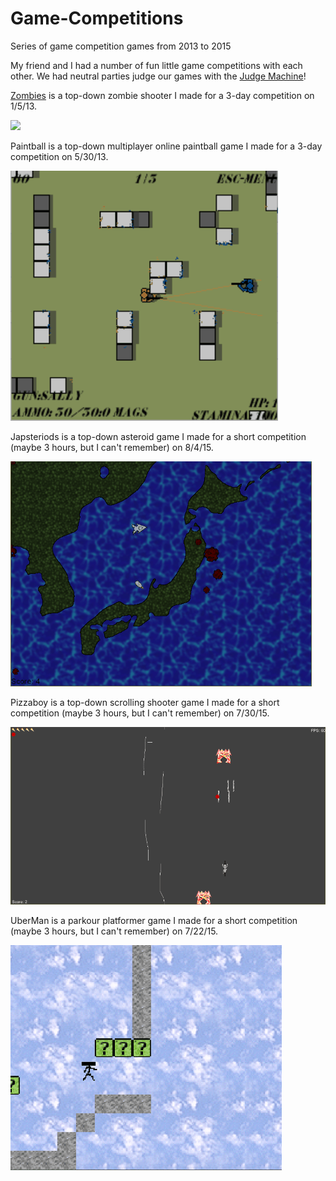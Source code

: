# Game-Competitions
Series of game competition games from 2013 to 2015

My friend and I had a number of fun little game competitions with each other. We had neutral parties judge our games with the [Judge Machine](https://github.com/tjcouch1/Judge-Machine)!

[Zombies](https://web.archive.org/web/20141016035603/http://sandbox.yoyogames.com/games/210966-the-zombies) is a top-down zombie shooter I made for a 3-day competition on 1/5/13.

![](https://github.com/tjcouch1/Game-Competitions/blob/master/zombie.gif)

Paintball is a top-down multiplayer online paintball game I made for a 3-day competition on 5/30/13.

![](https://github.com/tjcouch1/Game-Competitions/blob/master/paintball.gif)

Japsteriods is a top-down asteroid game I made for a short competition (maybe 3 hours, but I can't remember) on 8/4/15.

![](https://github.com/tjcouch1/Game-Competitions/blob/master/japsteroids.gif)

Pizzaboy is a top-down scrolling shooter game I made for a short competition (maybe 3 hours, but I can't remember) on 7/30/15.

![](https://github.com/tjcouch1/Game-Competitions/blob/master/pizzaboy.gif)

UberMan is a parkour platformer game I made for a short competition (maybe 3 hours, but I can't remember) on 7/22/15.

![](https://github.com/tjcouch1/Game-Competitions/blob/master/uberman.gif)
